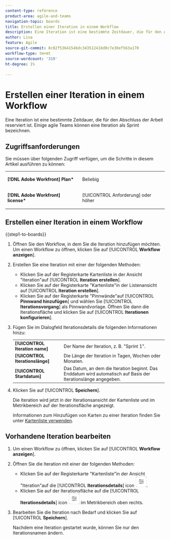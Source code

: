 ```yaml
---
content-type: reference
product-area: agile-and-teams
navigation-topic: boards
title: Erstellen einer Iteration in einem Workflow
description: Eine Iteration ist eine bestimmte Zeitdauer, die für den Abschluss der Arbeit reserviert ist. Einige agile Teams können eine Iteration als Sprint bezeichnen.
author: Lisa
feature: Agile
source-git-commit: 8c02f5364154bdc343512416d0c7e38ef563a170
workflow-type: tm+mt
source-wordcount: '319'
ht-degree: 1%

---
```


# Erstellen einer Iteration in einem Workflow

Eine Iteration ist eine bestimmte Zeitdauer, die für den Abschluss der Arbeit reserviert ist. Einige agile Teams können eine Iteration als Sprint bezeichnen.

## Zugriffsanforderungen

Sie müssen über folgenden Zugriff verfügen, um die Schritte in diesem Artikel ausführen zu können:

<table style="table-layout:auto"> 
 <col> 
 </col> 
 <col> 
 </col> 
 <tbody> 
  <tr> 
   <td role="rowheader"><strong>[!DNL Adobe Workfront] Plan*</strong></td> 
   <td> <p>Beliebig</p> </td> 
  </tr> 
  <tr> 
   <td role="rowheader"><strong>[!DNL Adobe Workfront] license*</strong></td> 
   <td> <p>[!UICONTROL Anforderung] oder höher</p> </td> 
  </tr> 
 </tbody> 
</table>

## Erstellen einer Iteration in einem Workflow

{{step1-to-boards}}

1. Öffnen Sie den Workflow, in dem Sie die Iteration hinzufügen möchten. Um einen Workflow zu öffnen, klicken Sie auf [!UICONTROL **Workflow anzeigen**].
1. Erstellen Sie eine Iteration mit einer der folgenden Methoden:

   * Klicken Sie auf der Registerkarte Kartenliste in der Ansicht &quot;Iteration&quot;auf [!UICONTROL **Iteration erstellen**].
   * Klicken Sie auf der Registerkarte &quot;Kartenliste&quot;in der Listenansicht auf [!UICONTROL **Iteration erstellen**].
   * Klicken Sie auf der Registerkarte &quot;Pinnwände&quot;auf [!UICONTROL **Pinnwand hinzufügen**] und wählen Sie [!UICONTROL **Iterationsvorgang**] als Pinnwandvorlage. Öffnen Sie dann die Iterationsfläche und klicken Sie auf [!UICONTROL **Iterationen konfigurieren**].

1. Fügen Sie im Dialogfeld Iterationsdetails die folgenden Informationen hinzu:

   <table style="table-layout:auto"> 
    <tbody> 
     <tr> 
      <td><strong>[!UICONTROL Iteration name]</strong></td> 
      <td>Der Name der Iteration, z. B. "Sprint 1".</td> 
     </tr> 
     <tr> 
      <td><strong>[!UICONTROL Iterationslänge]</strong></td> 
      <td>Die Länge der Iteration in Tagen, Wochen oder Monaten.</td> 
     </tr>
     <tr> 
      <td><strong>[!UICONTROL Startdatum]</strong></td> 
      <td>Das Datum, an dem die Iteration beginnt. Das Enddatum wird automatisch auf Basis der Iterationslänge angegeben.</td> 
     </tr> 
    </tbody> 
   </table>

1. Klicken Sie auf [!UICONTROL **Speichern**].

   Die Iteration wird jetzt in der Iterationsansicht der Kartenliste und im Metrikbereich auf der Iterationsfläche angezeigt.

   Informationen zum Hinzufügen von Karten zu einer Iteration finden Sie unter [Kartenliste verwenden](/help/quicksilver/agile/use-boards-agile-planning-tools/use-card-list.md).

## Vorhandene Iteration bearbeiten

1. Um einen Workflow zu öffnen, klicken Sie auf [!UICONTROL **Workflow anzeigen**].
1. Öffnen Sie die Iteration mit einer der folgenden Methoden:

   * Klicken Sie auf der Registerkarte &quot;Kartenliste&quot;in der Ansicht &quot;Iteration&quot;auf die [!UICONTROL **Iterationsdetails**] icon ![Iterationsdetails](assets/iteration-details-button.png).
   * Klicken Sie auf der Iterationsfläche auf die [!UICONTROL **Iterationsdetails**] icon ![Iterationsdetails](assets/iteration-details-button.png) im Metrikbereich oben rechts.

1. Bearbeiten Sie die Iteration nach Bedarf und klicken Sie auf [!UICONTROL **Speichern**].

   Nachdem eine Iteration gestartet wurde, können Sie nur den Iterationsnamen ändern.

